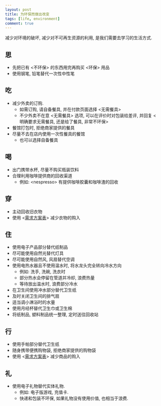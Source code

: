 ```yaml
---
layout: post
title: 为环保而做出改变
tags: [life, environment]
comment: true
---
```


减少对环境的破坏, 减少对不可再生资源的利用, 是我们需要去学习的生活方式.

## 思

- 先把已有 <不环保\> 的东西用完再购买 <环保\> 用品
- 使用钢笔, 铅笔替代一次性中性笔

## 吃

- 减少外卖的订购.
  - 如需订购, 请自备餐具, 并在付款页面选择 <无需餐具\>
  - 不少外卖不在意 <无需餐具\> 选项, 可以在评价时对包装给差评, 并回复 <明确要求无需餐具, 还是给了餐具, 非常不环保\>
- 餐馆打包时, 拒绝商家提供的餐具
- 尽量不去在店内使用一次性餐具的餐馆
  - 也可以选择自备餐具

## 喝

- 出门携带水杯, 尽量不购买瓶装饮料
- 合理利用咖啡提供商的回收渠道
  - 例如: <nespresso\> 有提供咖啡胶囊和咖啡渣的回收

## 穿

- 主动回收旧衣物
- 使用 <[需求方案表](https://sayo-melu.xyz/end-of-choosing-phobia/)\> 减少衣物的购入

## 住

- 使用电子产品部分替代纸制品
- 尽可能使用自然光替代灯具
- 尽可能使用自然风, 风扇替代空调
- 使用电热水器且不使用温水时, 将水龙头完全转向冷水方向
  - 例如: 洗手, 洗碗, 洗衣时
  - 部分热水会停留在管道并冷却, 浪费热量
  - 等待放出温水时, 浪费部分冷水
- 在卫生间使用冲水部分替代卫生纸
- 及时关闭卫生间的排气扇
- 适当调小淋浴时的水量
- 使用月经杯替代卫生巾或卫生棉
- 将纸制品, 塑料制品统一整理, 定时送往回收站

## 行

- 使用手帕部分替代卫生纸
- 随身携带便携购物袋, 拒绝商家提供的购物袋
- 使用 <[需求方案表](https://sayo-melu.xyz/end-of-choosing-phobia/)\> 减少商品的购入

## 礼

- 使用电子礼物替代实体礼物.
  - 例如: 电子版游戏, 充值卡.
  - 快递和包装不环保, 如果礼物没有使用价值, 也相当于浪费.
